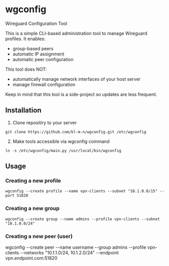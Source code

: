 # wgconfig
Wireguard Configuration Tool

This is a simple CLI-based administration tool to manage Wireguard profiles. It enables:
- group-based peers
- automatic IP assignment
- automatic peer configuration

This tool does NOT:
- automatically manage network interfaces of your host server
- manage firewall configuration

Keep in mind that this tool is a side-project so updates are less frequent.

## Installation
1. Clone repositiry to your server
```
git clone https://github.com/kl-m-n/wgconfig.git /etc/wgconfig
```
2. Make tools accessible via wgconfig command
```
ln -s /etc/wgconfig/main.py /usr/local/bin/wgconfig
```

## Usage

### Creating a new profile
```
wgconfig --create profile --name vpn-clients --subnet "10.1.0.0/15" --port 51820
```

### Creating a new group
```
wgconfig --create group --name admins --profile vpn-clients --subnet "10.1.0.0/24"
```

### Creating a new peer (user)
wgconfig --create peer --name username --group admins --profile vpn-clients --networks "10.1.1.0/24, 10.1.2.0/24" --endpoint vpn.endpoint.com:51820